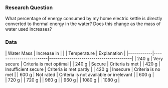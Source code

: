 ### Research Question

What percentage of energy consumed by my home electric kettle is directly converted to thermal energy in the water? Does this change as the mass of water used increases?

### Data

| Water Mass | Increase in  |
|            | Temperature  | Explanation                             |
|------------|-------------------------|-----------------------------------------|
| 240 g      | Very secure         | Criteria is met optimal                 |
| 240 g      | Secure              | Criteria is met                         |
| 420 g      | Insufficient secure | Criteria is met partly                  |
| 420 g      | Insecure            | Criteria is no met                      |
| 600 g      | Not rated           | Criteria is not available or irrelevant |
| 600 g      |                     
| 720 g      |
| 720 g      |
| 960 g      |
| 960 g      |
| 1080 g     |
| 1080 g     |
